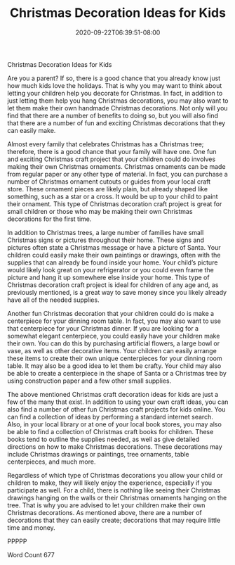 ﻿---
title: "Christmas Decoration Ideas for Kids"
date: 2020-09-22T06:39:51-08:00
description: "Decorating for Christmas Tips for Web Success"
featured_image: "/images/Decorating for Christmas.jpg"
tags: ["Decorating for Christmas"]
---

Christmas Decoration Ideas for Kids

Are you a parent?  If so, there is a good chance that you already know just how much kids love the holidays.  That is why you may want to think about letting your children help you decorate for Christmas.  In fact, in addition to just letting them help you hang Christmas decorations, you may also want to let them make their own handmade Christmas decorations.  Not only will you find that there are a number of benefits to doing so, but you will also find that there are a number of fun and exciting Christmas decorations that they can easily make.

Almost every family that celebrates Christmas has a Christmas tree; therefore, there is a good chance that your family will have one.  One fun and exciting Christmas craft project that your children could do involves making their own Christmas ornaments.  Christmas ornaments can be made from regular paper or any other type of material. In fact, you can purchase a number of Christmas ornament cutouts or guides from your local craft store. These ornament pieces are likely plain, but already shaped like something, such as a star or a cross. It would be up to your child to paint their ornament.  This type of Christmas decoration craft project is great for small children or those who may be making their own Christmas decorations for the first time.

In addition to Christmas trees, a large number of families have small Christmas signs or pictures throughout their home. These signs and pictures often state a Christmas message or have a picture of Santa.  Your children could easily make their own paintings or drawings, often with the supplies that can already be found inside your home. Your child’s picture would likely look great on your refrigerator or you could even frame the picture and hang it up somewhere else inside your home.  This type of Christmas decoration craft project is ideal for children of any age and, as previously mentioned, is a great way to save money since you likely already have all of the needed supplies.

Another fun Christmas decoration that your children could do is make a centerpiece for your dinning room table. In fact, you may also want to use that centerpiece for your Christmas dinner.  If you are looking for a somewhat elegant centerpiece, you could easily have your children make their own.  You can do this by purchasing artificial flowers, a large bowl or vase, as well as other decorative items. Your children can easily arrange these items to create their own unique centerpieces for your dinning room table. It may also be a good idea to let them be crafty. Your child may also be able to create a centerpiece in the shape of Santa or a Christmas tree by using construction paper and a few other small supplies.
 
The above mentioned Christmas craft decoration ideas for kids are just a few of the many that exist. In addition to using your own craft ideas, you can also find a number of other fun Christmas craft projects for kids online.  You can find a collection of ideas by performing a standard internet search.  Also, in your local library or at one of your local book stores, you may also be able to find a collection of Christmas craft books for children. These books tend to outline the supplies needed, as well as give detailed directions on how to make Christmas decorations.  These decorations may include Christmas drawings or paintings, tree ornaments, table centerpieces, and much more.

Regardless of which type of Christmas decorations you allow your child or children to make, they will likely enjoy the experience, especially if you participate as well.  For a child, there is nothing like seeing their Christmas drawings hanging on the walls or their Christmas ornaments hanging on the tree. That is why you are advised to let your children make their own Christmas decorations. As mentioned above, there are a number of decorations that they can easily create; decorations that may require little time and money.

PPPPP

Word Count 677

